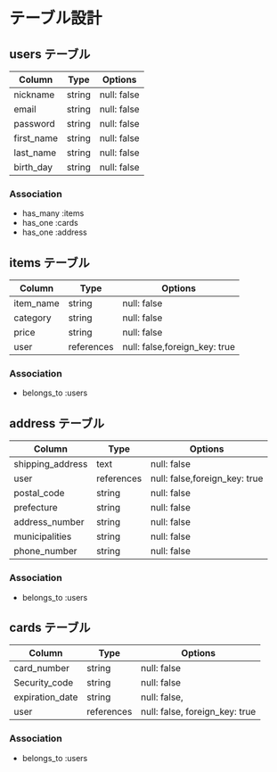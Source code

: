 # テーブル設計

## users テーブル

| Column     | Type   | Options     |
| --------   | ------ | ----------- |
| nickname   | string | null: false |
| email      | string | null: false |
| password   | string | null: false |
| first_name | string | null: false |
| last_name  | string | null: false |
| birth_day  | string | null: false |



### Association
- has_many :items
- has_one :cards
- has_one :address

## items テーブル

| Column        | Type       | Options                       |
| ---------     | ---------- | ----------------------------- |
| item_name     | string     | null: false                   |
| category      | string     | null: false                   |
| price         | string     | null: false                   |
| user          | references | null: false,foreign_key: true |

### Association

- belongs_to :users

## address テーブル

| Column           | Type       | Options                       |
| -----------------| ---------- | ----------------------------- |
| shipping_address | text       | null: false                   |
| user             | references | null: false,foreign_key: true |
| postal_code      | string     | null: false                   |
| prefecture       | string     | null: false                   |
| address_number   | string     | null: false                   |
| municipalities   | string     | null: false                   |
| phone_number     | string     | null: false                   |

### Association

- belongs_to :users


## cards テーブル

| Column          | Type       | Options                        |
| -------------   | ---------- | ------------------------------ |
| card_number     | string     | null: false                    |
| Security_code   | string     | null: false                    |
| expiration_date | string     | null: false,                   |
| user            | references | null: false, foreign_key: true |

### Association

- belongs_to :users